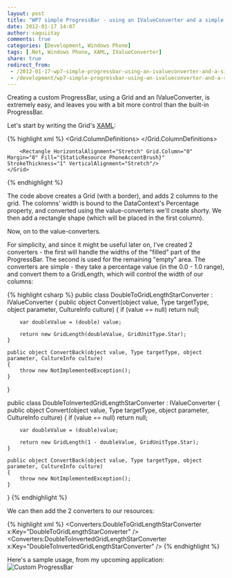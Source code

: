 ```yaml
---
layout: post
title: "WP7 simple ProgressBar - using an IValueConverter and a simple Grid"
date: 2012-01-17 14:07
author: saguiitay
comments: true
categories: [Development, Windows Phone]
tags: [.Net, Windows Phone, XAML, IValueConverter]
share: true
redirect_from:
 - /2012-01-17-wp7-simple-progressbar-using-an-ivalueconverter-and-a-simple-grid/
 - /development/wp7-simple-progressbar-using-an-ivalueconverter-and-a-simple-grid/
---
```

Creating a custom ProgressBar, using a Grid and an IValueConverter, is extremely easy, and leaves you with a bit more control than the built-in ProgressBar. 

Let's start by writing the Grid's [XAML](http://en.wikipedia.org/wiki/Extensible_Application_Markup_Language "Extensible Application Markup Language"):

{% highlight xml %}
<Border BorderBrush="Silver" BorderThickness="1" HorizontalAlignment="Stretch" Margin="0" Name="border1" VerticalAlignment="Top" Height="25">
    <Grid>
		<Grid.ColumnDefinitions>
			<ColumnDefinition Width="{Binding Percentage, Converter={StaticResource DoubleToGridLengthStarConverter}}"/>
			<ColumnDefinition Width="{Binding Percentage, Converter={StaticResource DoubleToInvertedGridLengthStarConverter}}"/>
		</Grid.ColumnDefinitions>
		
		<Rectangle HorizontalAlignment="Stretch" Grid.Column="0" Margin="0" Fill="{StaticResource PhoneAccentBrush}" StrokeThickness="1" VerticalAlignment="Stretch"/>
	</Grid>
</Border> 
{% endhighlight %}

The code above creates a Grid (with a border), and adds 2 columns to the grid. The colomns' width is bound to the DataContext's Percentage property, 
and converted using the value-converters we'll create shorty. We then add a rectangle shape (which will be placed in the first column).

Now, on to the value-converters. 

For simplicity, and since it might be useful later on, I've created 2 converters - the first will handle the widths of the "filled" part of the ProgressBar.
The second is used for the remaining "empty" area. The converters are simple - they take a percentage value (in the 0.0 - 1.0 range), 
and convert them to a GridLength, which will control the width of our columns: 

{% highlight csharp %}
public class DoubleToGridLengthStarConverter : IValueConverter 
{
	public object Convert(object value, Type targetType, object parameter, CultureInfo culture)
	{
		if (value == null)
			return null;
		
		var doubleValue = (double) value;
		
		return new GridLength(doubleValue, GridUnitType.Star);
	}
	
	public object ConvertBack(object value, Type targetType, object parameter, CultureInfo culture)
	{
		throw new NotImplementedException();
	}
}

public class DoubleToInvertedGridLengthStarConverter : IValueConverter
{
	public object Convert(object value, Type targetType, object parameter, CultureInfo culture)
	{
		if (value == null)
			return null;
		
		var doubleValue = (double)value;
		
		return new GridLength(1 - doubleValue, GridUnitType.Star);
	}
	
	public object ConvertBack(object value, Type targetType, object parameter, CultureInfo culture)
	{
		throw new NotImplementedException();
	}
}
{% endhighlight %}

We can then add the 2 converters to our resources: 

{% highlight xml %}
	<Converters:DoubleToGridLengthStarConverter x:Key="DoubleToGridLengthStarConverter" />
	<Converters:DoubleToInvertedGridLengthStarConverter x:Key="DoubleToInvertedGridLengthStarConverter" />
{% endhighlight %}

Here's a sample usage, from my upcoming application: 
![Custom ProgressBar]({{site.url}}/images/custom-progressbar.png "Custom ProgressBar")
